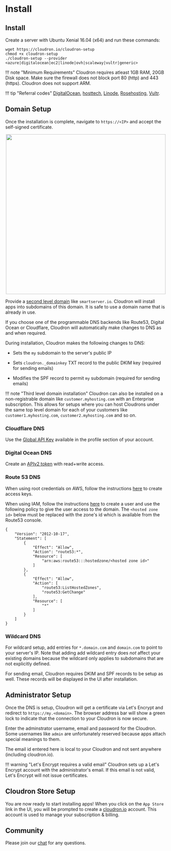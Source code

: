 # Install

## Install

Create a server with Ubuntu Xenial 16.04 (x64) and run these commands:
```
wget https://cloudron.io/cloudron-setup
chmod +x cloudron-setup
./cloudron-setup --provider <azure|digitalocean|ec2|linode|ovh|scaleway|vultr|generic>
```

!!! note "Minimum Requirements"
    Cloudron requires atleast 1GB RAM, 20GB Disk space. Make sure the firewall does not block port 80 (http)
    and 443 (https). Cloudron does not support ARM.

!!! tip "Referral codes"
    [DigitalOcean](https://m.do.co/c/933831d60a1e),
    [hosttech](https://www.hosttech.ch/?promocode=53619290), [Linode](https://www.linode.com/?r=f68d816692c49141e91dd4cef3305da457ac0f75),
    [Rosehosting](https://secure.rosehosting.com/clientarea/?affid=661), [Vultr](http://www.vultr.com/?ref=7110116-3B).

## Domain Setup

Once the installation is complete, navigate to `https://<IP>` and accept the self-signed certificate.

<center>
<img src="/img/setupdns.png" class="shadow" width="500px">
</center>

Provide a [second level domain](https://en.wikipedia.org/wiki/Second-level_domain) like `smartserver.io`.
Cloudron will install apps into subdomains of this domain. It is safe to use a
domain name that is already in use.

If you choose one of the programmable DNS backends like Route53, Digital Ocean or Cloudflare,
Cloudron will automatically make changes to DNS as and when required.

During installation, Cloudron makes the following changes to DNS:

*   Sets the `my` subdomain to the server's public IP

*   Sets `cloudron._domainkey` TXT record to the public DKIM key (required for sending emails)

*   Modifies the SPF record to permit `my` subdomain (required for sending emails)

!!! note "Third level domain installation"
    Cloudron can also be installed on a non-registrable domain like `customer.myhosting.com`
    with an Enterprise subscription. This allows for setups where you can host
    Cloudrons under the same top level domain for each of your customers like `customer1.myhosting.com`,
    `customer2.myhosting.com` and so on.

### Cloudflare DNS

Use the [Global API Key](https://support.cloudflare.com/hc/en-us/articles/200167836-Where-do-I-find-my-CloudFlare-API-key-)
available in the profile section of your account.


### Digital Ocean DNS

Create an [APIv2 token](https://www.digitalocean.com/community/tutorials/how-to-use-the-digitalocean-api-v2)
with read+write access.

### Route 53 DNS

When using root credentials on AWS, follow the instructions [here](http://docs.aws.amazon.com/general/latest/gr/managing-aws-access-keys.html)
to create access keys.

When using IAM, follow the instructions [here](http://docs.aws.amazon.com/IAM/latest/UserGuide/id_users_create.html#id_users_create_console) to create a user and use the following policy to give the user access to the domain.
The `<hosted zone id>` below must be replaced with the zone's id which is available from the Route53 console.

```
{
    "Version": "2012-10-17",
    "Statement": [
        {
            "Effect": "Allow",
            "Action": "route53:*",
            "Resource": [
                "arn:aws:route53:::hostedzone/<hosted zone id>"
            ]
        },
        {
            "Effect": "Allow",
            "Action": [
                "route53:ListHostedZones",
                "route53:GetChange"
            ],
            "Resource": [
                "*"
            ]
        }
    ]
}
```

### Wildcard DNS

For wildcard setup, add entries for `*.domain.com` and `domain.com` to point to your server's IP.
Note that adding add wildcard entry does _not_ affect your existing domains because the wildcard
only applies to subdomains that are not explicitly defined.

For sending email, Cloudron requires DKIM and SPF records to be setup as well. These records will
be displayed in the UI after installation.

## Administrator Setup

Once the DNS is setup, Cloudron will get a certificate via Let's Encrypt and redirect to 
`https://my.<domain>`. The browser address bar will show a green lock to indicate
that the connection to your Cloudron is now secure.

Enter the adminstrator username, email and password for the Cloudron. Some usernames like `admin`
are unfortunately reserved because apps attach special meanings to them.

The email id entered here is local to your Cloudron and not sent anywhere (including cloudron.io).

!!! warning "Let's Encrypt requires a valid email"
    Cloudron sets up a Let's Encrypt account with the administrator's email. If this email
    is not valid, Let's Encrypt will not issue certificates.

## Cloudron Store Setup

You are now ready to start installing apps! When you click on the `App Store` link in the UI,
you will be prompted to create a [cloudron.io](https://cloudron.io) account. This account is
used to manage your subscription & billing.

## Community

Please join our <a href="https://chat.cloudron.io" target="_blank">chat</a> for any questions.

